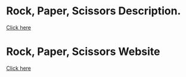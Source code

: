 # Rock, Paper, Scissors Description.

[Click here](https://filipgieraga.github.io/post3.html)

# Rock, Paper, Scissors Website

[Click here](https://filipgieraga.github.io/rps/)
